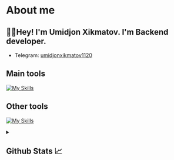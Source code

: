 # About me
<p><h2>👋🏻Hey! I'm Umidjon Xikmatov. I'm Backend developer.</h2></p>

- Telegram:                           [umidjonxikmatov1120](https://t.me/vague009)
## Main tools
[![My Skills](https://skillicons.dev/icons?i=python,html,css,django,fastapi)](https://skillicons.dev)

## Other tools
[![My Skills](https://skillicons.dev/icons?i=git,github,postgresql,sqlite,vscode,pycharm,postman,photoshop)](https://skillicons.dev)

<details>
  <summary><b><h2>Github Stats 📈 <h2></b></summary>
  <a href="https://github.com/umidjonxikmatov1120">
    <p align="left">
      <img src="https://github-profile-summary-cards.vercel.app/api/cards/profile-details?username=umidjonxikmatov1120&theme=github_dark">
      <img align="left" src="https://github-profile-summary-cards.vercel.app/api/cards/stats?username=umidjonxikmatov1120&theme=github_dark">
      <img align="left" src="https://github-profile-summary-cards.vercel.app/api/cards/productive-time?username=umidjonxikmatov1120&theme=github_dark&utcOffset=5"><br>
    </p>
  </a> 
</details>
